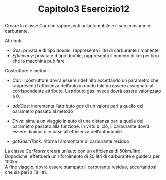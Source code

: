 # <p align=center> Capitolo3 Esercizio12 </p>
Creare la classe Car che rappresenti un’automobile e il suo
consumo di carburante. <br>

Attributi:

- *Gas*: privata e di tipo *double*, rappresenta i litri di carburante
rimanente
- *Efficiency*: privata e d tipo double, rappresenta il numero di km
per litro che la macchina può fare

Costruttore e metodi:

- *Car*: il costruttore dovrà essere ridefinito accettando un
parametro che rappresenti l’efficienza dell’auto in modo tale da
essere assegnato al corrispondente attributo. L’attributo gas
invece dovrà essere valorizzato a 0.

- *addGas*: incrementa l’attributo *gas* di un valore pari a quello del parametro passato al metodo

- *Drive*: simula un viaggio in auto di una distanza pari a quella del
parametro passato alla funzione. In virtù di ciò, il carburante
dovrà essere diminuito in base all’efficienza dell’automobile.

- *getGasInTank*: ritorna l’ammontare di carburante residuo

La classe *CarTester* creerà un’auto con un efficienza di
50km/litro. <br>
Dopodiché, effettuerà un rifornimento di 20 litri di
carburante e guiderà per 100km. <br>
A fine viaggio, dovrà essere stampato il carburante residuo, accertandosi che sia pari a 18 litri.

